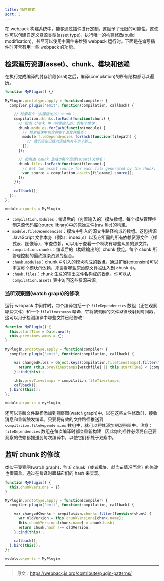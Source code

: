 ```yaml
---
title: 插件模式
sort: 5
---
```


在 webpack 构建系统中，能够通过插件进行定制，这赋予了无限的可能性。这使你可以创建自定义资源类型(asset type)，执行唯一的构建修改(build modification)，甚至可以使用中间件来增强 webpack 运行时。下面是在编写插件时非常有用一些 webpack 的功能。

## 检索遍历资源(asset)、chunk、模块和依赖

在执行完成编译的封存阶段(seal)之后，编译(compilation)的所有结构都可以遍历。

```javascript
function MyPlugin() {}

MyPlugin.prototype.apply = function(compiler) {
  compiler.plugin('emit', function(compilation, callback) {

    // 检索每个（构建输出的）chunk：
    compilation.chunks.forEach(function(chunk) {
      // 检索 chunk 中（内置输入的）的每个模块：
      chunk.modules.forEach(function(module) {
        // 检索模块中包含的每个源文件路径：
        module.fileDependencies.forEach(function(filepath) {
          // 我们现在已经对源结构有不少了解……
        });
      });

      // 检索由 chunk 生成的每个资源(asset)文件名：
      chunk.files.forEach(function(filename) {
        // Get the asset source for each file generated by the chunk:
        var source = compilation.assets[filename].source();
      });
    });

    callback();
  });
};

module.exports = MyPlugin;
```

- `compilation.modules`：编译后的（内置输入的）模块数组。每个模块管理控制来源代码库(source library)中的原始文件(raw file)的构建。
- `module.fileDependencies`：模块中引入的源文件路径构成的数组。这包括源 JavaScript 文件本身（例如：index.js）以及它所需的所有依赖资源文件（样式表、图像等）。审查依赖，可以用于查看一个模块有哪些从属的源文件。
- `compilation.chunks`：编译后的（构建输出的）chunk 数组。每个 chunk 所管理控制的最终渲染资源的组合。
- `chunk.modules`：chunk 中引入的模块构成的数组。通过扩展(extension)可以审查每个模块的依赖，来查看哪些原始源文件被注入到 chunk 中。
- `chunk.files`：chunk 生成的输出文件名构成的数组。你可以从 `compilation.assets` 表中访问这些资源来源。

### 监听观察图(watch graph)的修改

运行 webpack 中间件时，每个编译包括一个 `fileDependencies` 数组（正在观察哪些文件）和一个 `fileTimestamps` 哈希，它将被观察的文件路径映射到时间戳。这可以用于检测编译中哪些文件已经修改：

```javascript
function MyPlugin() {
  this.startTime = Date.now();
  this.prevTimestamps = {};
}

MyPlugin.prototype.apply = function(compiler) {
  compiler.plugin('emit', function(compilation, callback) {

    var changedFiles = Object.keys(compilation.fileTimestamps).filter(function(watchfile) {
      return (this.prevTimestamps[watchfile] || this.startTime) < (compilation.fileTimestamps[watchfile] || Infinity);
    }.bind(this));

    this.prevTimestamps = compilation.fileTimestamps;
    callback();
  }.bind(this));
};

module.exports = MyPlugin;
```

还可以将新文件路径添加到观察图(watch graph)中，以在这些文件修改时，接收消息和重新触发编译。只要将有效的文件路径推送到 `compilation.fileDependencies` 数组中，就可以将其添加到观察图中。注意：`fileDependencies` 数组在每次编译时都会重新构建，因此你的插件必须将自己要观察的依赖都推送到每次编译中，以使它们都处于观察中。

## 监听 chunk 的修改

类似于观察图(watch graph)，监听 chunk（或者模块，就当前情况而言）的修改也很简单，通过在编译时跟踪它们的 hash 来实现。

```javascript
function MyPlugin() {
  this.chunkVersions = {};
}

MyPlugin.prototype.apply = function(compiler) {
  compiler.plugin('emit', function(compilation, callback) {

    var changedChunks = compilation.chunks.filter(function(chunk) {
      var oldVersion = this.chunkVersions[chunk.name];
      this.chunkVersions[chunk.name] = chunk.hash;
      return chunk.hash !== oldVersion;
    }.bind(this));

    callback();
  }.bind(this));
};

module.exports = MyPlugin;
```

***

> 原文：https://webpack.js.org/contribute/plugin-patterns/
